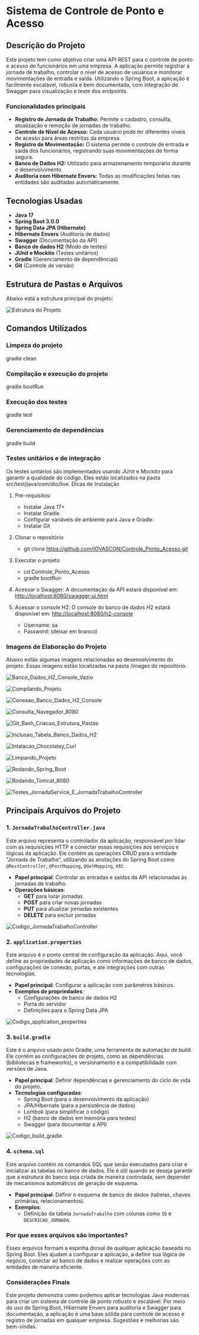 # Sistema de Controle de Ponto e Acesso

## Descrição do Projeto

Este projeto tem como objetivo criar uma API REST para o controle de ponto e acesso de funcionários em uma empresa. A aplicação permite registrar a jornada de trabalho, controlar o nível de acesso de usuários e monitorar movimentações de entrada e saída. Utilizando o Spring Boot, a aplicação é facilmente escalável, robusta e bem documentada, com integração de Swagger para visualização e teste dos endpoints.

### Funcionalidades principais

- **Registro de Jornada de Trabalho:** Permite o cadastro, consulta, atualização e remoção de jornadas de trabalho.
- **Controle de Nível de Acesso:** Cada usuário pode ter diferentes níveis de acesso para áreas restritas da empresa.
- **Registro de Movimentação:** O sistema permite o controle de entrada e saída dos funcionários, registrando suas movimentações de forma segura.
- **Banco de Dados H2:** Utilizado para armazenamento temporário durante o desenvolvimento.
- **Auditoria com Hibernate Envers:** Todas as modificações feitas nas entidades são auditadas automaticamente.

## Tecnologias Usadas

- **Java 17**
- **Spring Boot 3.0.0**
- **Spring Data JPA (Hibernate)**
- **Hibernate Envers** (Auditoria de dados)
- **Swagger** (Documentação da API)
- **Banco de dados H2** (Modo de testes)
- **JUnit e Mockito** (Testes unitários)
- **Gradle** (Gerenciamento de dependências)
- **Git** (Controle de versão)
  
## Estrutura de Pastas e Arquivos

Abaixo está a estrutura principal do projeto:

![Estrutura do Projeto](./images/Estrutura_Projeto.PNG)

## Comandos Utilizados

### Limpeza do projeto

gradle clean

### Compilação e execução do projeto

gradle bootRun

### Execução dos testes

gradle test

### Gerenciamento de dependências

gradle build

### Testes unitários e de integração

Os testes unitários são implementados usando JUnit e Mockito para garantir a qualidade do código. Eles estão localizados na pasta src/test/java/com/dio/live.
Dicas de Instalação

1. Pré-requisitos:
    - Instalar Java 17+
    - Instalar Gradle
    - Configurar variáveis de ambiente para Java e Gradle.
    - Instalar Git

2. Clonar o repositório

    - git clone <https://github.com/IOVASCON/Controle_Ponto_Acesso.git>

3. Executar o projeto

    - cd Controle_Ponto_Acesso
    - gradle bootRun

4. Acessar o Swagger: A documentação da API estará disponível em: <http://localhost:8080/swagger-ui.html>

5. Acessar o console H2: O console do banco de dados H2 estará disponível em: <http://localhost:8080/h2-console>

    - Username: sa
    - Password: (deixar em branco)

### Imagens de Elaboração do Projeto

Abaixo estão algumas imagens relacionadas ao desenvolvimento do projeto. Essas imagens estão localizadas na pasta /images do repositório.

![Banco_Dados_H2_Console_Vazio](./images/Banco_Dados_H2_Console_Vazio.PNG)

![Compilando_Projeto](./images/Compilando_Projeto.PNG)

![Conexao_Banco_Dados_H2_Console](./images/Conexao_Banco_Dados_H2_Console.PNG)

![Consulta_Navegador_8080](./images/Consulta_Navegador_8080.PNG)

![Git_Bash_Criacao_Estrutura_Pastas](./images/Git_Bash_Criacao_Estrutura_Pastas.PNG)

![Inclusao_Tabela_Banco_Dados_H2](./images/Inclusao_Tabela_Banco_Dados_H2.PNG)

![Intalacao_Chocolatey_Curl](./images/Intalacao_Chocolatey_Curl.PNG)

![Limpando_Projeto](./images/Limpando_Projeto.PNG)

![Rodando_Spring_Boot](./images/Rodando_Spring_Boot.PNG)

![Rodando_Tomcat_8080](./images/Rodando_Tomcat_8080.PNG)

![Testes_JornadaService_E_JornadaTrabalhoController](./images/Testes_JornadaService_E_JornadaTrabalhoControllereto.PNG)

## Principais Arquivos do Projeto

### 1. `JornadaTrabalhoController.java`

Este arquivo representa o controlador da aplicação, responsável por lidar com as requisições HTTP e conectar essas requisições aos serviços e lógicas da aplicação. Ele contém as operações CRUD para a entidade "Jornada de Trabalho", utilizando as anotações do Spring Boot como `@RestController`, `@PostMapping`, `@GetMapping`, etc.

- **Papel principal**: Controlar as entradas e saídas da API relacionadas às jornadas de trabalho.
- **Operações básicas**:
  - **GET** para listar jornadas
  - **POST** para criar novas jornadas
  - **PUT** para atualizar jornadas existentes
  - **DELETE** para excluir jornadas

![Codigo_JornadaTrabalhoController](./images/Codigo_JornadaTrabalhoController.PNG)

### 2. `application.properties`

Este arquivo é o ponto central de configuração da aplicação. Aqui, você define as propriedades da aplicação como informações de banco de dados, configurações de conexão, portas, e até integrações com outras tecnologias.

- **Papel principal**: Configurar a aplicação com parâmetros básicos.
- **Exemplos de propriedades**:
  - Configurações de banco de dados H2
  - Porta do servidor
  - Definições para o Spring Data JPA

![Codigo_application_properties](./images/Codigo_application_properties.PNG)

### 3. `build.gradle`

Este é o arquivo usado pelo Gradle, uma ferramenta de automação de build. Ele contém as configurações do projeto, como as dependências (bibliotecas e frameworks), o versionamento e a compatibilidade com versões de Java.

- **Papel principal**: Definir dependências e gerenciamento do ciclo de vida do projeto.
- **Tecnologias configuradas**:
  - Spring Boot (para o desenvolvimento da aplicação)
  - JPA/Hibernate (para a persistência de dados)
  - Lombok (para simplificar o código)
  - H2 (banco de dados em memória para testes)
  - Swagger (para documentar a API)

![Codigo_build_gradle](./images/Codigo_build_gradle.PNG)

### 4. `schema.sql`

Este arquivo contém os comandos SQL que serão executados para criar e inicializar as tabelas no banco de dados. Ele é útil quando se deseja garantir que a estrutura do banco seja criada de maneira controlada, sem depender de mecanismos automáticos de geração de esquema.

- **Papel principal**: Definir o esquema de banco de dados (tabelas, chaves primárias, relacionamentos).
- **Exemplos**:
  - Definição da tabela `JornadaTrabalho` com colunas como `ID` e `DESCRICAO_JORNADA`.

### Por que esses arquivos são importantes?

Esses arquivos formam a espinha dorsal de qualquer aplicação baseada no Spring Boot. Eles ajudam a configurar a aplicação, a definir sua lógica de negócio, conectar ao banco de dados e realizar operações com as entidades de maneira eficiente.

### Considerações Finais

Este projeto demonstra como podemos aplicar tecnologias Java modernas para criar um sistema de controle de ponto robusto e escalável. Por meio do uso de Spring Boot, Hibernate Envers para auditoria e Swagger para documentação, a aplicação é uma base sólida para controle de acesso e registro de jornadas em qualquer empresa. Sugestões e melhorias são bem-vindas.
